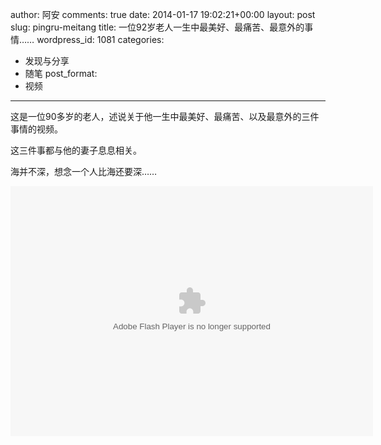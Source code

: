 author: 阿安
comments: true
date: 2014-01-17 19:02:21+00:00
layout: post
slug: pingru-meitang
title: 一位92岁老人一生中最美好、最痛苦、最意外的事情……
wordpress_id: 1081
categories:
- 发现与分享
- 随笔
post_format:
- 视频
---

这是一位90多岁的老人，述说关于他一生中最美好、最痛苦、以及最意外的三件事情的视频。

这三件事都与他的妻子息息相关。

海并不深，想念一个人比海还要深……

<embed src="http://player.youku.com/player.php/sid/XNjEyOTU3NjE2/v.swf" allowFullScreen="true" quality="high" width="580" height="400" align="middle" allowScriptAccess="always" type="application/x-shockwave-flash"></embed>